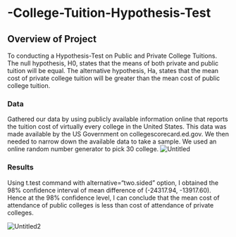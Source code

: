 # -College-Tuition-Hypothesis-Test

## Overview of Project

To conducting a Hypothesis-Test on Public and Private College Tuitions.
The null hypothesis, H0, states that the means of both private and public tuition will be equal. The alternative hypothesis, Ha, states that the mean cost of private college tuition will be greater than the mean cost of public college tuition.

### Data
Gathered our data by using publicly available information online that reports the tuition cost of virtually every college in the United States. This data was made available by the US Government on collegescorecard.ed.gov. We then needed to narrow down the available data to take a sample. We used an online random number generator to pick 30 college.
![Untitled](https://user-images.githubusercontent.com/38533045/144083511-608a1b16-3bb8-40ac-96f4-fba71ffd44f3.png)



### Results

Using t.test command with alternative=“two.sided” option, I obtained the 98% confidence interval of mean difference of (-24317.94, -13917.60). Hence at the 98% confidence level, I can conclude that the mean cost of attendance of public colleges is less than cost of attendance of private colleges.


![Untitled2](https://user-images.githubusercontent.com/38533045/144084076-6591ec2a-73b7-4f38-88cf-0ee14229e34d.png)


